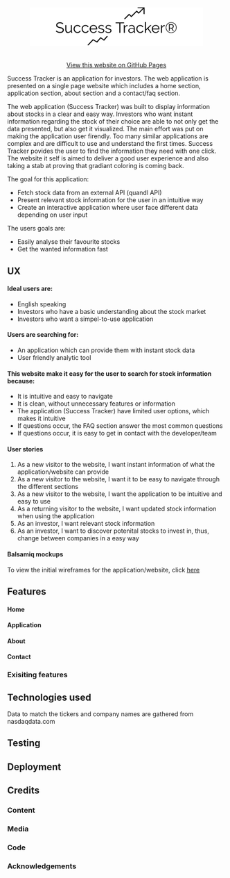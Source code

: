 <h1 align="center">

<a href="https://astromerik.github.io/milestone2/" target="_blank"> <img src="assets/images/logo.png" alt="Erik logo"></a>  
</h1>

<div align="center">

[View this website on GitHub Pages](https://astromerik.github.io/milestone2/) 
</div>

Success Tracker is an application for investors. The web application is presented on a single page website which includes a home section, application section, about section and a contact/faq section. 

The web application (Success Tracker) was built to display information about stocks in a clear and easy way. Investors who want instant information regarding the stock of their choice are able to not only get the data presented, but also get it visualized. 
The main effort was put on making the application user firendly. Too many similar applications are complex and are difficult to use and understand the first times. Success Tracker povides the user to find the information they need with one click. 
The website it self is aimed to deliver a good user experience and also taking a stab at proving that gradiant coloring is coming back. 

The goal for this application: 
* Fetch stock data from an external API (quandl API)
* Present relevant stock information for the user in an intuitive way
* Create an interactive application where user face different data depending on user input

The users goals are:
* Easily analyse their favourite stocks 
* Get the wanted information fast 

## UX

#### Ideal users are:
* English speaking
* Investors who have a basic understanding about the stock market
* Investors who want a simpel-to-use application 

#### Users are searching for:
* An application which can provide them with instant stock data
* User friendly analytic tool 

#### This website make it easy for the user to search for stock information because:
* It is intuitive and easy to navigate 
* It is clean, without unnecessary features or information
* The application (Success Tracker) have limited user options, which makes it intuitive 
* If questions occur, the FAQ section answer the most common questions
* If questions occur, it is easy to get in contact with the developer/team

#### User stories
1. As a new visitor to the website, I want instant information of what the application/website can provide
2. As a new visitor to the website, I want it to be easy to navigate through the different sections
3. As a new visitor to the website, I want the application to be intuitive and easy to use
4. As a returning visitor to the website, I want updated stock information when using the application
5. As an investor, I want relevant stock information 
6. As an investor, I want to discover potenital stocks to invest in, thus, change between companies in a easy way

#### Balsamiq mockups
To view the initial wireframes for the application/website, click <a href="assets/Mockups/mockups.pdf" target="_blank">here</a>


## Features

#### Home

#### Application

#### About

#### Contact

### Exisiting features

## Technologies used

Data to match the tickers and company names are gathered from nasdaqdata.com 

## Testing

## Deployment

## Credits

### Content 

### Media

### Code

### Acknowledgements